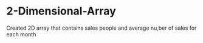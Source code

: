 # 2-Dimensional-Array
Created 2D array that contains sales people and average nu,ber of sales for each month 
